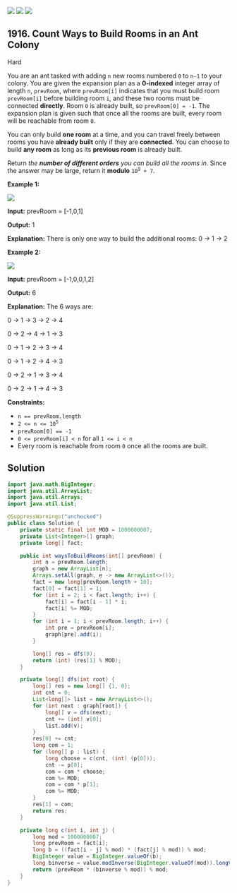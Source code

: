 [![](https://img.shields.io/github/stars/javadev/LeetCode-in-Java?label=Stars&style=flat-square)](https://github.com/javadev/LeetCode-in-Java)
[![](https://img.shields.io/github/forks/javadev/LeetCode-in-Java?label=Fork%20me%20on%20GitHub%20&style=flat-square)](https://github.com/javadev/LeetCode-in-Java/fork)
[![](https://img.shields.io/badge/-LeetCode%20in%20Kotlin-blue?style=flat-square)](https://github.com/javadev/LeetCode-in-Kotlin)

## 1916\. Count Ways to Build Rooms in an Ant Colony

Hard

You are an ant tasked with adding `n` new rooms numbered `0` to `n-1` to your colony. You are given the expansion plan as a **0-indexed** integer array of length `n`, `prevRoom`, where `prevRoom[i]` indicates that you must build room `prevRoom[i]` before building room `i`, and these two rooms must be connected **directly**. Room `0` is already built, so `prevRoom[0] = -1`. The expansion plan is given such that once all the rooms are built, every room will be reachable from room `0`.

You can only build **one room** at a time, and you can travel freely between rooms you have **already built** only if they are **connected**. You can choose to build **any room** as long as its **previous room** is already built.

Return _the **number of different orders** you can build all the rooms in_. Since the answer may be large, return it **modulo** <code>10<sup>9</sup> + 7</code>.

**Example 1:**

![](https://assets.leetcode.com/uploads/2021/06/19/d1.JPG)

**Input:** prevRoom = [-1,0,1]

**Output:** 1

**Explanation:** There is only one way to build the additional rooms: 0 → 1 → 2

**Example 2:**

**![](https://assets.leetcode.com/uploads/2021/06/19/d2.JPG)**

**Input:** prevRoom = [-1,0,0,1,2]

**Output:** 6

**Explanation:** The 6 ways are: 

0 → 1 → 3 → 2 → 4 

0 → 2 → 4 → 1 → 3 

0 → 1 → 2 → 3 → 4 

0 → 1 → 2 → 4 → 3 

0 → 2 → 1 → 3 → 4 

0 → 2 → 1 → 4 → 3

**Constraints:**

*   `n == prevRoom.length`
*   <code>2 <= n <= 10<sup>5</sup></code>
*   `prevRoom[0] == -1`
*   `0 <= prevRoom[i] < n` for all `1 <= i < n`
*   Every room is reachable from room `0` once all the rooms are built.

## Solution

```java
import java.math.BigInteger;
import java.util.ArrayList;
import java.util.Arrays;
import java.util.List;

@SuppressWarnings("unchecked")
public class Solution {
    private static final int MOD = 1000000007;
    private List<Integer>[] graph;
    private long[] fact;

    public int waysToBuildRooms(int[] prevRoom) {
        int n = prevRoom.length;
        graph = new ArrayList[n];
        Arrays.setAll(graph, e -> new ArrayList<>());
        fact = new long[prevRoom.length + 10];
        fact[0] = fact[1] = 1;
        for (int i = 2; i < fact.length; i++) {
            fact[i] = fact[i - 1] * i;
            fact[i] %= MOD;
        }
        for (int i = 1; i < prevRoom.length; i++) {
            int pre = prevRoom[i];
            graph[pre].add(i);
        }

        long[] res = dfs(0);
        return (int) (res[1] % MOD);
    }

    private long[] dfs(int root) {
        long[] res = new long[] {1, 0};
        int cnt = 0;
        List<long[]> list = new ArrayList<>();
        for (int next : graph[root]) {
            long[] v = dfs(next);
            cnt += (int) v[0];
            list.add(v);
        }
        res[0] += cnt;
        long com = 1;
        for (long[] p : list) {
            long choose = c(cnt, (int) (p[0]));
            cnt -= p[0];
            com = com * choose;
            com %= MOD;
            com = com * p[1];
            com %= MOD;
        }
        res[1] = com;
        return res;
    }

    private long c(int i, int j) {
        long mod = 1000000007;
        long prevRoom = fact[i];
        long b = ((fact[i - j] % mod) * (fact[j] % mod)) % mod;
        BigInteger value = BigInteger.valueOf(b);
        long binverse = value.modInverse(BigInteger.valueOf(mod)).longValue();
        return (prevRoom * (binverse % mod)) % mod;
    }
}
```
